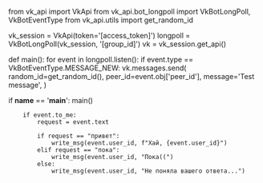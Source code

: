from vk_api import VkApi
from vk_api.bot_longpoll import VkBotLongPoll, VkBotEventType
from vk_api.utils import get_random_id


vk_session = VkApi(token='[access_token]')
longpoll = VkBotLongPoll(vk_session, '[group_id]')
vk = vk_session.get_api()


def main():
    for event in longpoll.listen():
        if event.type == VkBotEventType.MESSAGE_NEW:
            vk.messages.send(
                random_id=get_random_id(),
                peer_id=event.obj['peer_id'],
                message='Test message',
            )


if __name__ == '__main__':
    main()

        if event.to_me:
            request = event.text

            if request == "привет":
                write_msg(event.user_id, f"Хай, {event.user_id}")
            elif request == "пока":
                write_msg(event.user_id, "Пока((")
            else:
                write_msg(event.user_id, "Не поняла вашего ответа...")
